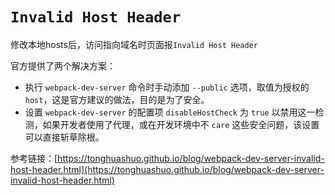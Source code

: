 # `Invalid Host Header`

修改本地hosts后，访问指向域名时页面报`Invalid Host Header`

官方提供了两个解决方案：

- 执行 `webpack-dev-server` 命令时手动添加 `--public` 选项，取值为授权的 `host`，这是官方建议的做法，目的是为了安全。
- 设置 `webpack-dev-server` 的配置项 `disableHostCheck` 为 `true` 以禁用这一检测，如果开发者使用了代理，或在开发环境中不 `care` 这些安全问题，该设置可以直接斩草除根。

参考链接：[https://tonghuashuo.github.io/blog/webpack-dev-server-invalid-host-header.html](https://tonghuashuo.github.io/blog/webpack-dev-server-invalid-host-header.html)